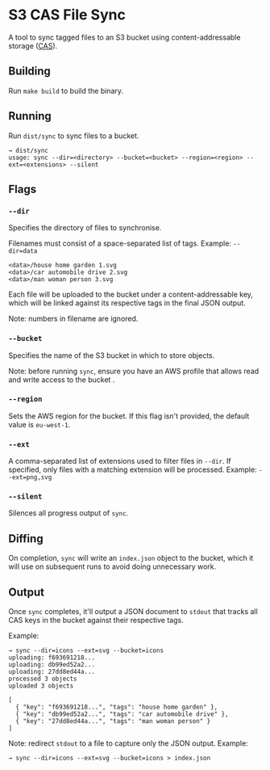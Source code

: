 # S3 CAS File Sync

A tool to sync tagged files to an S3 bucket using content-addressable storage ([CAS](https://en.wikipedia.org/wiki/Content-addressable_storage)).

## Building

Run `make build` to build the binary.

## Running

Run `dist/sync` to sync files to a bucket.

```
→ dist/sync
usage: sync --dir=<directory> --bucket=<bucket> --region=<region> --ext=<extensions> --silent
```

## Flags

### `--dir`

Specifies the directory of files to synchronise.

Filenames must consist of a space-separated list of tags. Example: `--dir=data`

```
<data>/house home garden 1.svg
<data>/car automobile drive 2.svg
<data>/man woman person 3.svg
```

Each file will be uploaded to the bucket under a content-addressable key, which will be linked against its respective tags in the final JSON output.

Note: numbers in filename are ignored.

### `--bucket`

Specifies the name of the S3 bucket in which to store objects.

Note: before running `sync`, ensure you have an AWS profile that allows read and write access to the bucket .

### `--region`

Sets the AWS region for the bucket. If this flag isn't provided, the default value is `eu-west-1`.

### `--ext`

A comma-separated list of extensions used to filter files in `--dir`. If specified, only files with a matching extension will be processed. Example: `--ext=png,svg`

### `--silent`

Silences all progress output of `sync`.

## Diffing

On completion, `sync` will write an `index.json` object to the bucket, which it will use on subsequent runs to avoid doing unnecessary work.

## Output

Once `sync` completes, it'll output a JSON document to `stdout` that tracks all CAS keys in the bucket against their respective tags.

Example:

```
→ sync --dir=icons --ext=svg --bucket=icons
uploading: f693691218...
uploading: db99ed52a2...
uploading: 27dd8ed44a...
processed 3 objects
uploaded 3 objects

[
  { "key": "f693691218...", "tags": "house home garden" },
  { "key": "db99ed52a2...", "tags": "car automobile drive" },
  { "key": "27dd8ed44a...", "tags": "man woman person" }
]
```

Note: redirect `stdout` to a file to capture only the JSON output. Example:

```
→ sync --dir=icons --ext=svg --bucket=icons > index.json
```
